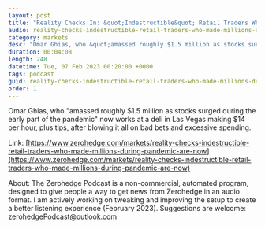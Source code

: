 ```yaml
---
layout: post
title: "Reality Checks In: &quot;Indestructible&quot; Retail Traders Who Made Millions During The Pandemic Are Now Tapped Out"
audio: reality-checks-indestructible-retail-traders-who-made-millions-during-pandemic-are-now-0
category: markets
desc: "Omar Ghias, who &quot;amassed roughly $1.5 million as stocks surged during the early part of the pandemic&quot; now works at a deli in Las Vegas making $14 per hour, plus tips, after blowing it all on bad bets and excessive spending. "
duration: 00:04:08
length: 248
datetime: Tue, 07 Feb 2023 00:20:00 +0000
tags: podcast
guid: reality-checks-indestructible-retail-traders-who-made-millions-during-pandemic-are-now-0
order: 1
---
```

Omar Ghias, who &quot;amassed roughly $1.5 million as stocks surged during the early part of the pandemic&quot; now works at a deli in Las Vegas making $14 per hour, plus tips, after blowing it all on bad bets and excessive spending. 

Link: [https://www.zerohedge.com/markets/reality-checks-indestructible-retail-traders-who-made-millions-during-pandemic-are-now](https://www.zerohedge.com/markets/reality-checks-indestructible-retail-traders-who-made-millions-during-pandemic-are-now)

About: The Zerohedge Podcast is a non-commercial, automated program, designed to give people a way to get news from Zerohedge in an audio format.  I am actively working on tweaking and improving the setup to create a better listening experience (February 2023).  Suggestions are welcome: [zerohedgePodcast@outlook.com](mailto:zerohedgePodcast@outlook.com)